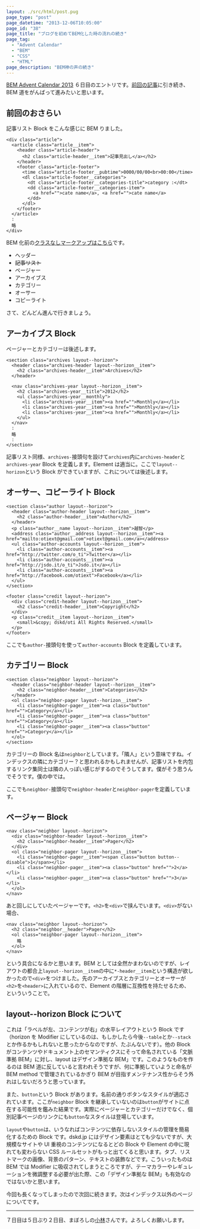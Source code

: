 ```yaml
---
layout: ./src/html/post.pug
page_type: "post"
page_datetime: "2013-12-06T10:05:00"
page_id: "38"
page_title: "ブログを初めてBEM化した時の流れの続き"
page_tag:
  - "Advent Calendar"
  - "BEM"
  - "CSS"
  - "HTML"
page_description: "BEM神の声の続き"
---
```


[BEM Advent Calendar 2013](http://www.adventar.org/calendars/61) ６日目のエントリです。[前回の記事](/archives/36.html "ブログを初めて BEM 化した時の流れ")に引き続き、BEM 道をがんばって進みたいと思います。

## 前回のおさらい

記事リスト Block をこんな感じに BEM りました。

```
<div class="article">
  <article class="article__item">
    <header class="article-header">
      <h2 class="article-header__item">記事見出し</a></h2>
    </header>
    <footer class="article-footer">
      <time class="article-footer__pubtime">0000/00/00<br>00:00</time>
      <dl class="article-footer__categories">
        <dt class="article-footer__categories-title">category :</dt>
        <dd class="article-footer__categories-item">
          <a href="">cate name</a>, <a href="">cate name</a>
        </dd>
      </dl>
    </footer>
  </article>
  :
  略
</div>
```

BEM 化前の[クラスなしマークアップはこちら](/misc/getting-start-bem/planemarkup.txt)です。

- ヘッダー
- <s>記事リスト</s>
- ページャー
- アーカイブス
- カテゴリー
- オーサー
- コピーライト

さて、どんどん進んで行きましょう。

## アーカイブス Block

ページャーとカテゴリーは後述します。

```
<section class="archives layout--horizon">
  <header class="archives-header layout--horizon__item">
    <h2 class="archives-header__item">Archives</h2>
  </header>

  <nav class="archives-year layout--horizon__item">
    <h2 class="archives-year__title">2012</h2>
    <ul class="archives-year__monthly">
      <li class="archives-year__item"><a href="">Monthly</a></li>
      <li class="archives-year__item"><a href="">Monthly</a></li>
      <li class="archives-year__item"><a href="">Monthly</a></li>
    </ul>
  </nav>
  :
  略
  :
</section>
```

記事リスト同様、`archives-`接頭句を設けて`archives`内に`archives-header`と`archives-year` Block を定義します。Element は適当に。ここで`layout--horizon`という Block ができていますが、これについては後述します。

## オーサー、コピーライト Block

```
<section class="author layout--horizon">
  <header class="author-header layout--horizon__item">
    <h2 class="author-header__item">Author</h2>
  </header>
  <p class="author__name layout--horizon__item">越智</p>
  <address class="author__address layout--horizon__item"><a href="mailto:otiext@gmail.com">otiext@gmail.com</a></address>
  <ul class="author-accounts layout--horizon__item">
    <li class="author-accounts__item"><a href="http://twitter.com/o_ti">Twitter</a></li>
    <li class="author-accounts__item"><a href="http://jsdo.it/o_ti">Jsdo.it</a></li>
    <li class="author-accounts__item"><a href="http://facebook.com/otiext">Facebook</a></li>
  </ul>
</section>

<footer class="credit layout--horizon">
  <div class="credit-header layout--horizon__item">
    <h2 class="credit-header__item">Copyright</h2>
  </div>
  <p class="credit__item layout--horizon__item">
    <small>&copy; dskd/oti All Rights Reserved.</small>
  </p>
</footer>
```

ここでも`author-`接頭句を使って`author-accounts` Block を定義しています。

## カテゴリー Block

```
<section class="neighbor layout--horizon">
  <header class="neighbor-header layout--horizon__item">
    <h2 class="neighbor-header__item">Categories</h2>
  </header>
  <ol class="neighbor-pager layout--horizon__item">
    <li class="neighbor-pager__item"><a class="button" href="">Category</a></li>
    <li class="neighbor-pager__item"><a class="button" href="">Category</a></li>
    <li class="neighbor-pager__item"><a class="button" href="">Category</a></li>
  </ol>
</section>
```

カテゴリーの Block 名は`neighbor`としています。「隣人」という意味ですね。インデックスの隣にカテゴリー？と思われるかもしれませんが、記事リストを内包するリンク集同士は隣の人っぽい感じがするのでそうしてます。僕がそう思うんでそうです。僕の中では。

ここでも`neighbor-`接頭句で`neighbor-header`と`neighbor-pager`を定義しています。

## ページャー Block

```
<nav class="neighbor layout--horizon">
  <div class="neighbor-header layout--horizon__item">
    <h2 class="neighbor-header__item">Pager</h2>
  </div>
  <ol class="neighbor-pager layout--horizon__item">
    <li class="neighbor-pager__item"><span class="button button--disable">1</span></li>
    <li class="neighbor-pager__item"><a class="button" href="">2</a></li>
    <li class="neighbor-pager__item"><a class="button" href="">3</a></li>
  </ol>
</nav>
```

あと回しにしていたページャーです。`<h2>`を`<div>`で挟んでいます。`<div>`がない場合、

```
<nav class="neighbor layout--horizon">
  <h2 class="neighbor__header">Pager</h2>
  <ol class="neighbor-pager layout--horizon__item">
    略
  </ol>
</nav>
```

という具合になるかと思います。BEM としては全然かまわないのですが、レイアウトの都合上`layout--horizon__item`の中に`*-header__item`という構造が欲しかったので`<div>`をつけました。先のアーカイブスとカテゴリーとオーサーが`<h2>`を`<header>`に入れているので、Element の階層に互換性を持たせるため、といういうことで。

## layout--horizon Block について

これは「ラベルが左、コンテンツが右」の水平レイアウトという Block です（horizon を Modifier にしているのは、もしかしたら今後`--table`とか`--stack`とか作るかもしれないと思ったからなのですが、たぶんないです）。他の Block がコンテンツやドキュメント上のセマンティクスにそって命名されている「文脈準拠 BEM」に対し、layout はデザイン準拠な BEM」です。このようなものを作るのは BEM 道に反していると言われそうですが、何に準拠していようと命名が BEM method で管理されているかぎり BEM が目指すメンテナンス性からそう外れはしないだろうと思っています。

また、`button`という Block があります。名前の通りボタンなスタイルが適応されています。ここが`neighbor` Block を継承していないのは`button`がサイトに点在する可能性を鑑みた結果です。実際にページャーとカテゴリーだけでなく、個別記事ページのリンクにも`button`なスタイルは登場しています。

`layout`や`button`は、いうなればコンテンツに依存しないスタイルの管理を簡易化するための Block です。dskd.jp にはデザイン要素はとても少ないですが、大規模なサイトや UI 重視のコンテンツになるとどの Block や Element の中に現れても変わらない CSS ルールセットがもっと出てくると思います。タブ、リストマークの画像、背景のパターン、テキストの装飾などです。こういったものは BEM では Modifier に吸収されてしまうところですが、テーマカラーやレギュレーションを微調整する必要が出た際、この「デザイン準拠な BEM」も有効なのではないかと思います。

今回も長くなってしまったので次回に続きます。次はインデックス以外のページについてです。

---

７日目は５日ぶり２日目、まぼろしの[小林](http://www.adventar.org/users/86)さんです。よろしくお願いします。
